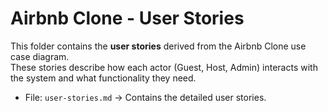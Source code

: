 # Airbnb Clone - User Stories

This folder contains the **user stories** derived from the Airbnb Clone use case diagram.  
These stories describe how each actor (Guest, Host, Admin) interacts with the system and what functionality they need.

- File: `user-stories.md` → Contains the detailed user stories.
